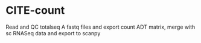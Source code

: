 # CITE-count
Read and QC totalseq A fastq files and export count ADT matrix, merge with sc RNASeq data and export to scanpy
